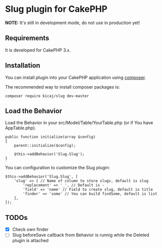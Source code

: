 # Slug plugin for CakePHP

**NOTE:** It's still in development mode, do not use in production yet!

## Requirements

It is developed for CakePHP 3.x.

## Installation

You can install plugin into your CakePHP application using [composer](http://getcomposer.org).

The recommended way to install composer packages is:

```
composer require kicaj/slug dev-master
```

Load the Behavior
---------------------

Load the Behavior in your src/Model/Table/YourTable.php (or if You have AppTable.php). 
```
public function initialize(array $config)
{
    parent::initialize($config);

    $this->addBehavior('Slug.Slug');
}
```

You can configuration to customize the Slug plugin:
```
$this->addBehavior('Slug.Slug', [
    'slug' => [ // Name of column to store slugs, default is slug
        'replacement' => '_', // Default is -
        'field' => 'name' // Field to create slug, default is title
        'finder' => 'some' // You can build findSome, default is list
    ],
]);
```


## TODOs

- [X] Check own finder
- [ ] Slug beforeSave callback from Behavior is runnig while the Deleted plugin is attached
